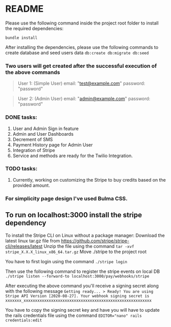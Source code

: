 # README
Please use the following command inside the project root folder to install the required dependencies:

```bundle install```

After installing the dependencies, please use the following commands to create database and seed users data
```db:create db:migrate db:seed```

### Two users will get created after the successful execution of the above commands
>User 1: (Simple User)
email: "test@example.com"
password: "password"

>User 2: (Admin User)
email: "admin@example.com"
password: "password"

### DONE tasks:

1. User and Admin Sign in feature
2. Admin and User Dashboards
3. Decrement of SMS
4. Payment History page for Admin User
5. Integration of Stripe
6. Service and methods are ready for the Twilio Integration.

### TODO tasks:

1. Currently, working on customizing the Stripe to buy credits based on the provided amount.

### For simplicity page design I've used Bulma CSS.

##  To run on localhost:3000 install the stripe dependency
To install the Stripe CLI on Linux without a package manager:
Download the latest linux tar.gz file from https://github.com/stripe/stripe-cli/releases/latest
Unzip the file using the command
```tar -xvf stripe_X.X.X_linux_x86_64.tar.gz```
Move ./stripe to the project root

You have to first login using the command
```./stripe login```

Then use the following command to register the stripe events on local DB
```./stripe listen --forward-to localhost:3000/pay/webhooks/stripe```

After executing the above command you'll receive a signing secret along with the following message
```Getting ready... > Ready! You are using Stripe API Version [2020-08-27]. Your webhook signing secret is xxxxxxx_xxxxxxxxxxxxxxxxxxxxxxxxxxxxxxxxxxxxxxxxxxxxxxxxxxxxxxxx```

You have to copy the signing secret key and have you will have to update the rails credentials file using the command
```EDITOR="nano" rails credentials:edit```
